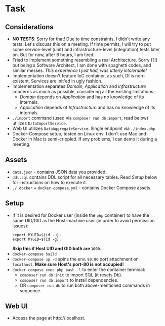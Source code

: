 # Task

## Considerations

* **NO TESTS**: Sorry for that! Due to time constraints, I didn't write any tests. Let's discuss this on a meeting. If time permits, I will try to put some service-level (unit) and infrastructure-level (integration) tests later on. But for now, after 6 hours, I am tired.
* Tried to implement something resembling a real Architecture. Sorry (?!) but being a Software Architect, I am done with spaghetti codes, and similar messes. _This experience I just had, was utterly intolerable!_
* Implementation doesn't feature IoC container, as such, DI is non-existent. Services are init'ed in ugly fashion.
* Implementation separates _Domain_, _Application_ and _Infrastructure_ concerns as much as possible, considering all the existing limitations:
  * _Domain_ depends on _Application_ and has no knowledge of its internals.
  * _Application_ depends of _Infrastructure_ and has no knowledge of its internals.
* `./import` command (used via `composer run db:import`, read below) utilizes `DataImportService`.
* Web UI utilizes `DataAggregateService`. Single endpoint via `./index.php`.
* Docker-Compose setup, tested on Linux env. I don't use Mac and Docker in Mac is semi-crippled. If any problems, I can demo it during a meeting.

## Assets

* `data.json` - contains JSON data you provided.
* `ddl.sql` contains DDL script for all necessary tables. Read _Setup_ below for instructions on how to execute it.
* `./.docker` + `docker-compose.yml` - contains Docker Compose assets.

## Setup

* If it is desired for Docker user (inside the `php` container) to have the same UID/GID as the Host-machine user (in order to avoid permission issues):
  ```
  export MYUID=$(id -u);
  export MYGID=$(id -g);
  ```
  **Skip this if Host UID and GID both are `1000`**.
* `docker-compose build`
* `docker-compose up -d` spins the env. `80:80` port attachment on `localhost`. **Make sure Host's port-80 is not occupied!**
* `docker-compose exec php bash -l` to enter the container terminal:
  * `composer run db:init` to import SQL (it resets Db).
  * `composer run db:import` to install dependencies.
  * OR `composer run db` to run both above-mentioned commands in sequence.

## Web UI

* Access the page at http://localhost.
